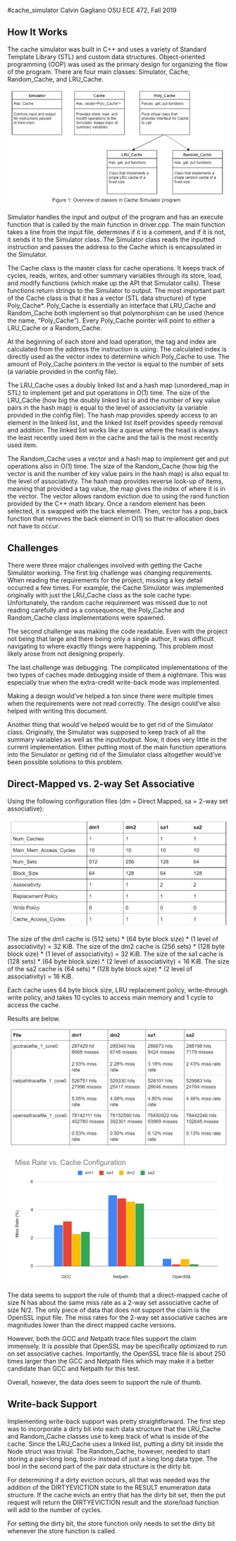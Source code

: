 #cache_simulator
Calvin Gagliano
OSU ECE 472, Fall 2019

## How It Works
The cache simulator was built in C++ and uses a variety of Standard Template Library (STL) and custom data structures. Object-oriented programming (OOP) was used as the primary design for organizing the flow of the program. There are four main classes: Simulator, Cache, Random_Cache, and LRU_Cache. 

![classes](./images/classes.png)

Simulator handles the input and output of the program and has an execute function that is called by the main function in driver.cpp. The main function takes a line from the input file, determines if it is a comment, and if it is not, it sends it to the Simulator class. The Simulator class reads the inputted instruction and passes the address to the Cache which is encapsulated in the Simulator.

The Cache class is the master class for cache operations. It keeps track of cycles, reads, writes, and other summary variables through its store, load, and modify functions (which make up the API that Simulator calls). These functions return strings to the Simulator to output. The most important part of the Cache class is that it has a vector (STL data structure) of type Poly_Cache*. Poly_Cache is essentially an interface that LRU_Cache and Random_Cache both implement so that polymorphism can be used (hence the name, “Poly_Cache”). Every Poly_Cache pointer will point to either a LRU_Cache or a Random_Cache.

At the beginning of each store and load operation, the tag and index are calculated from the address the instruction is using. The calculated index is directly used as the vector index to determine which Poly_Cache to use. The amount of Poly_Cache pointers in the vector is equal to the number of sets (a variable provided in the config file). 

The LRU_Cache uses a doubly linked list and a hash map (unordered_map in STL) to implement get and put operations in O(1) time. The size of the LRU_Cache (how big the doubly linked list is and the number of key value pairs in the hash map) is equal to the level of associativity (a variable provided in the config file). The hash map provides speedy access to an element in the linked list, and the linked list itself provides speedy removal and addition. The linked list works like a queue where the head is always the least recently used item in the cache and the tail is the most recently used item.

The Random_Cache uses a vector and a hash map to implement get and put operations also in O(1) time. The size of the Random_Cache (how big the vector is and the number of key value pairs in the hash map) is also equal to the level of associativity. The hash map provides reverse look-up of items, meaning that provided a tag value, the map gives the index of where it is in the vector. The vector allows random eviction due to using the rand function provided by the C++ math library. Once a random element has been selected, it is swapped with the back element. Then, vector has a pop_back function that removes the back element in O(1) so that re-allocation does not have to occur.

## Challenges
There were three major challenges involved with getting the Cache Simulator working. The first big challenge was changing requirements. When reading the requirements for the project, missing a key detail occurred a few times. For example, the Cache Simulator was implemented originally with just the LRU_Cache class as the sole cache type. Unfortunately, the random cache requirement was missed due to not reading carefully and as a consequence, the Poly_Cache and Random_Cache class implementations were spawned.

The second challenge was making the code readable. Even with the project not being that large and there being only a single author, it was difficult navigating to where exactly things were happening. This problem most likely arose from not designing properly.

The last challenge was debugging. The complicated implementations of the two types of caches made debugging inside of them a nightmare. This was especially true when the extra-credit write-back mode was implemented.

Making a design would’ve helped a ton since there were multiple times when the requirements were not read correctly. The design could’ve also helped with writing this document.

Another thing that would’ve helped would be to get rid of the Simulator class. Originally, the Simulator was supposed to keep track of all the summary variables as well as the input/output. Now, it does very little in the current implementation. Either putting most of the main function operations into the Simulator or getting rid of the Simulator class altogether would’ve been possible solutions to this problem.

## Direct-Mapped vs. 2-way Set Associative
Using the following configuration files (dm = Direct Mapped, sa = 2-way set associative):

![configfiles](./images/configfiles.png)

The size of the dm1 cache is (512 sets) * (64 byte block size) * (1 level of associativity) = 32 KiB. The size of the dm2 cache is (256 sets) * (128 byte block size) * (1 level of associativity) = 32 KiB. The size of the sa1 cache is (128 sets) * (64 byte block size) * (2 level of associativity) = 16 KiB. The size of the sa2 cache is (64 sets) * (128 byte block size) * (2 level of associativity) = 16 KiB.

Each cache uses 64 byte block size, LRU replacement policy, write-through write policy, and takes 10 cycles to access main memory and 1 cycle to access the cache.

Results are below.

![results](./images/results.png)

![graph](./images/graph.png)

The data seems to support the rule of thumb that a direct-mapped cache of size N has about the same miss rate as a 2-way set associative cache of size N/2. The only piece of data that does not support the claim is the OpenSSL input file. The miss rates for the 2-way set associative caches are magnitudes lower than the direct mapped cache versions. 

However, both the GCC and Netpath trace files support the claim immensely. It is possible that OpenSSL may be specifically optimized to run on set associative caches. Importantly, the OpenSSL trace file is about 250 times larger than the GCC and Netpath files which may make it a better candidate than GCC and Netpath for this test.

Overall, however, the data does seem to support the rule of thumb.

## Write-back Support
Implementing write-back support was pretty straightforward. The first step was to incorporate a dirty bit into each data structure that the LRU_Cache and Random_Cache classes use to keep track of what is inside of the cache. Since the LRU_Cache uses a linked list, putting a dirty bit inside the Node struct was trivial. The Random_Cache, however, needed to start storing a pair<long long, bool> instead of just a long long data type. The bool in the second part of the pair data structure is the dirty bit.

For determining if a dirty eviction occurs, all that was needed was the addition of the DIRTYEVICTION state to the RESULT enumeration data structure. If the cache evicts an entry that has the dirty bit set, then the put request will return the DIRTYEVICTION result and the store/load function will add to the number of cycles. 

For setting the dirty bit, the store function only needs to set the dirty bit whenever the store function is called.
